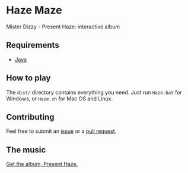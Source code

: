 # Haze Maze

Mister Dizzy - Present Haze: interactive album

## Requirements

* [Java](https://www.java.com/)

## How to play

The ```dist/``` directory contains everything you need. Just run ```Haze.bat``` for Windows, or ```Haze.sh``` for Mac OS and Linux.

## Contributing

Feel free to submit an [issue](https://github.com/wilsocr88/haze-maze/issues) or a [pull request](https://github.com/wilsocr88/haze-maze/pulls).

## The music

[Get the album, Present Haze.](https://misterdizzy.bandcamp.com/album/present-haze)
